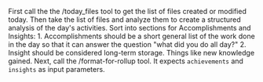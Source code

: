 First call the the /today_files tool to get the list of files created or modified today. Then take the list of files and analyze them to create a structured analysis of the day's activities. Sort into sections for Accomplishments and Insights: 1. Accomplishments should be a short general list of the work done in the day so that it can answer the question "what did you do all day?" 2. Insight should be considered long-term storage. Things like new knowledge gained. Next, call the /format-for-rollup tool. It expects `achievements` and `insights` as input parameters. 
